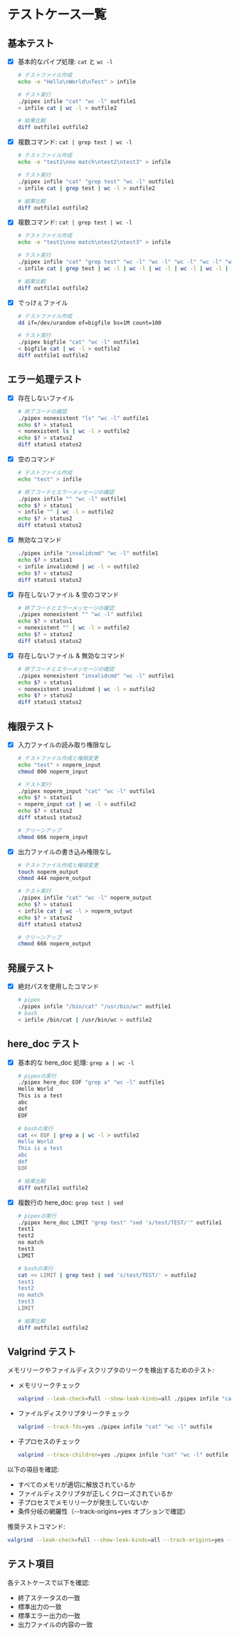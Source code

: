 # テストケース一覧

## 基本テスト

-   [x] 基本的なパイプ処理: `cat` と `wc -l`

    ```bash
    # テストファイル作成
    echo -e "Hello\nWorld\nTest" > infile

    # テスト実行
    ./pipex infile "cat" "wc -l" outfile1
    < infile cat | wc -l > outfile2

    # 結果比較
    diff outfile1 outfile2
    ```

-   [x] 複数コマンド: `cat | grep test | wc -l`

    ```bash
    # テストファイル作成
    echo -e "test1\nno match\ntest2\ntest3" > infile

    # テスト実行
    ./pipex infile "cat" "grep test" "wc -l" outfile1
    < infile cat | grep test | wc -l > outfile2

    # 結果比較
    diff outfile1 outfile2
    ```

-   [x] 複数コマンド: `cat | grep test | wc -l`

    ```bash
    # テストファイル作成
    echo -e "test1\nno match\ntest2\ntest3" > infile

    # テスト実行
    ./pipex infile "cat" "grep test" "wc -l" "wc -l" "wc -l" "wc -l" "wc -l" "wc -l" "wc -l" "wc -l" "wc -l" "wc -l" "wc -l" "wc -l" "wc -l" "wc -l" "wc -l" "wc -l" "wc -l" "wc -l" "wc -l" "wc -l" "wc -l" "wc -l" "wc -l" "wc -l" "wc -l" "wc -l" "wc -l" "wc -l" "wc -l" "wc -l" "wc -l" "wc -l" "wc -l" "wc -l" "wc -l" "wc -l" "wc -l" "wc -l" "wc -l" "wc -l" "wc -l" "wc -l" "wc -l" "wc -l" "wc -l" outfile1
    < infile cat | grep test | wc -l | wc -l | wc -l | wc -l | wc -l | wc -l | wc -l | wc -l | wc -l | wc -l | wc -l | wc -l | wc -l | wc -l | wc -l | wc -l | wc -l | wc -l | wc -l | wc -l | wc -l | wc -l | wc -l | wc -l | wc -l | wc -l | wc -l | wc -l | wc -l | wc -l | wc -l | wc -l | wc -l | wc -l | wc -l | wc -l | wc -l | wc -l | wc -l | wc -l | wc -l | wc -l | wc -l | wc -l | wc -l > outfile2

    # 結果比較
    diff outfile1 outfile2
    ```

-   [x] でっけぇファイル

    ```bash
    # テストファイル作成
    dd if=/dev/urandom of=bigfile bs=1M count=100

    # テスト実行
    ./pipex bigfile "cat" "wc -l" outfile1
    < bigfile cat | wc -l > outfile2
    diff outfile1 outfile2
    ```

## エラー処理テスト

-   [x] 存在しないファイル

    ```bash
    # 終了コードの確認
    ./pipex nonexistent "ls" "wc -l" outfile1
    echo $? > status1
    < nonexistent ls | wc -l > outfile2
    echo $? > status2
    diff status1 status2
    ```

-   [x] 空のコマンド

    ```bash
    # テストファイル作成
    echo "test" > infile

    # 終了コードとエラーメッセージの確認
    ./pipex infile "" "wc -l" outfile1
    echo $? > status1
    < infile "" | wc -l > outfile2
    echo $? > status2
    diff status1 status2
    ```

-   [x] 無効なコマンド

    ```bash
    ./pipex infile "invalidcmd" "wc -l" outfile1
    echo $? > status1
    < infile invalidcmd | wc -l > outfile2
    echo $? > status2
    diff status1 status2
    ```

-   [x] 存在しないファイル & 空のコマンド

    ```bash
    # 終了コードとエラーメッセージの確認
    ./pipex nonexistent "" "wc -l" outfile1
    echo $? > status1
    < nonexistent "" | wc -l > outfile2
    echo $? > status2
    diff status1 status2
    ```

-   [x] 存在しないファイル & 無効なコマンド

    ```bash
    # 終了コードとエラーメッセージの確認
    ./pipex nonexistent "invalidcmd" "wc -l" outfile1
    echo $? > status1
    < nonexistent invalidcmd | wc -l > outfile2
    echo $? > status2
    diff status1 status2
    ```

## 権限テスト

-   [x] 入力ファイルの読み取り権限なし

    ```bash
    # テストファイル作成と権限変更
    echo "test" > noperm_input
    chmod 000 noperm_input

    # テスト実行
    ./pipex noperm_input "cat" "wc -l" outfile1
    echo $? > status1
    < noperm_input cat | wc -l > outfile2
    echo $? > status2
    diff status1 status2

    # クリーンアップ
    chmod 666 noperm_input
    ```

-   [x] 出力ファイルの書き込み権限なし

    ```bash
    # テストファイル作成と権限変更
    touch noperm_output
    chmod 444 noperm_output

    # テスト実行
    ./pipex infile "cat" "wc -l" noperm_output
    echo $? > status1
    < infile cat | wc -l > noperm_output
    echo $? > status2
    diff status1 status2

    # クリーンアップ
    chmod 666 noperm_output
    ```

## 発展テスト

-   [x] 絶対パスを使用したコマンド
    ```bash
    # pipex
    ./pipex infile "/bin/cat" "/usr/bin/wc" outfile1
    # bash
    < infile /bin/cat | /usr/bin/wc > outfile2
    ```

## here_doc テスト

-   [x] 基本的な here_doc 処理: `grep a | wc -l`

    ```bash
    # pipexの実行
    ./pipex here_doc EOF "grep a" "wc -l" outfile1
    Hello World
    This is a test
    abc
    def
    EOF

    # bashの実行
    cat << EOF | grep a | wc -l > outfile2
    Hello World
    This is a test
    abc
    def
    EOF

    # 結果比較
    diff outfile1 outfile2
    ```

-   [x] 複数行の here_doc: `grep test | sed`

    ```bash
    # pipexの実行
    ./pipex here_doc LIMIT "grep test" "sed 's/test/TEST/'" outfile1
    test1
    test2
    no match
    test3
    LIMIT

    # bashの実行
    cat << LIMIT | grep test | sed 's/test/TEST/' > outfile2
    test1
    test2
    no match
    test3
    LIMIT

    # 結果比較
    diff outfile1 outfile2
    ```

## Valgrind テスト

メモリリークやファイルディスクリプタのリークを検出するためのテスト:

-   メモリリークチェック

    ```bash
    valgrind --leak-check=full --show-leak-kinds=all ./pipex infile "cat" "wc -l" outfile
    ```

-   ファイルディスクリプタリークチェック

    ```bash
    valgrind --track-fds=yes ./pipex infile "cat" "wc -l" outfile
    ```

-   子プロセスのチェック
    ```bash
    valgrind --trace-children=yes ./pipex infile "cat" "wc -l" outfile
    ```

以下の項目を確認:

-   すべてのメモリが適切に解放されているか
-   ファイルディスクリプタが正しくクローズされているか
-   子プロセスでメモリリークが発生していないか
-   条件分岐の網羅性（--track-origins=yes オプションで確認）

推奨テストコマンド:

```bash
valgrind --leak-check=full --show-leak-kinds=all --track-origins=yes --trace-children=yes ./pipex infile "cat" "wc -l" outfile
```

## テスト項目

各テストケースで以下を確認:

-   終了ステータスの一致
-   標準出力の一致
-   標準エラー出力の一致
-   出力ファイルの内容の一致

